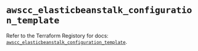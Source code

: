 # `awscc_elasticbeanstalk_configuration_template`

Refer to the Terraform Registory for docs: [`awscc_elasticbeanstalk_configuration_template`](https://registry.terraform.io/providers/hashicorp/awscc/0.70.0/docs/resources/elasticbeanstalk_configuration_template).
